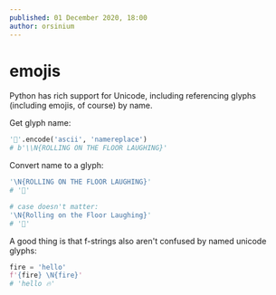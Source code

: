 ```yaml
---
published: 01 December 2020, 18:00
author: orsinium
---
```


# emojis

Python has rich support for Unicode, including referencing glyphs (including emojis, of course) by name.

Get glyph name:

```python
'🤣'.encode('ascii', 'namereplace')
# b'\\N{ROLLING ON THE FLOOR LAUGHING}'
```

Convert name to a glyph:

```python
'\N{ROLLING ON THE FLOOR LAUGHING}'
# '🤣'

# case doesn't matter:
'\N{Rolling on the Floor Laughing}'
# '🤣'
```

A good thing is that f-strings also aren't confused by named unicode glyphs:

```python
fire = 'hello'
f'{fire} \N{fire}'
# 'hello 🔥'
```
